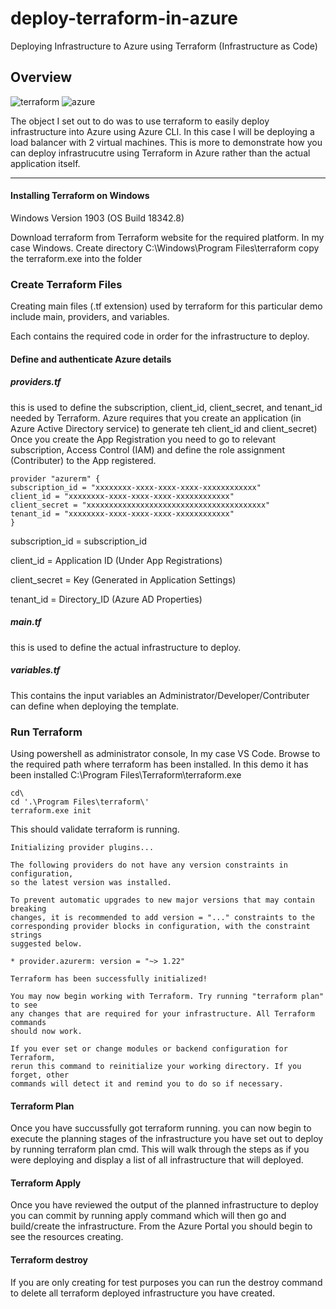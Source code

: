 # deploy-terraform-in-azure
Deploying Infrastructure to Azure using Terraform (Infrastructure as Code)


## Overview

![terraform](https://www.datocms-assets.com/2885/1508512931-blog-terraform-list.svg)
![azure](https://s3.amazonaws.com/dev.assets.neo4j.com/wp-content/uploads/20180821105618/Microsoft_Azure_Logo.png)


The object I set out to do was to use terraform to easily deploy infrastructure into Azure using Azure CLI. In this case I will be deploying a load balancer with 2 virtual machines. This is more to demonstrate how you can deploy infrastrucutre using Terraform in Azure rather than the actual application itself.

***

#### Installing Terraform on Windows

Windows Version 1903 (OS Build 18342.8)

Download terraform from Terraform website for the required platform. In my case Windows. Create directory C:\Windows\Program Files\terraform copy the terraform.exe into the folder


### Create Terraform Files

Creating main files (.tf extension) used by terraform for this particular demo include main, providers, and variables.

Each contains the required code in order for the infrastructure to deploy.

#### Define and authenticate Azure details

##### providers.tf

this is used to define the subscription, client_id, client_secret, and tenant_id needed by Terraform. Azure requires that you create an application (in Azure Active Directory service) to generate teh client_id and client_secret) Once you create the App Registration you need to go to relevant subscription, Access Control (IAM) and define the role assignment (Contributer) to the App registered.

```
provider "azurerm" {
subscription_id = "xxxxxxxx-xxxx-xxxx-xxxx-xxxxxxxxxxxx"
client_id = "xxxxxxxx-xxxx-xxxx-xxxx-xxxxxxxxxxxx"
client_secret = "xxxxxxxxxxxxxxxxxxxxxxxxxxxxxxxxxxxxxxxx"
tenant_id = "xxxxxxxx-xxxx-xxxx-xxxx-xxxxxxxxxxxx"
}
```
subscription_id = subscription_id

client_id = Application ID (Under App Registrations)

client_secret = Key (Generated in Application Settings)

tenant_id = Directory_ID (Azure AD Properties)  

##### main.tf

this is used to define the actual infrastructure to deploy.

##### variables.tf

This contains the input variables an Administrator/Developer/Contributer can define when deploying the template.

### Run Terraform

Using powershell as administrator console, In my case VS Code. Browse to the required path where terraform has been installed. In this demo it has been installed C:\Program Files\Terraform\terraform.exe

```
cd\
cd '.\Program Files\terraform\'
terraform.exe init
```

This should validate terraform is running.

```
Initializing provider plugins...

The following providers do not have any version constraints in configuration,
so the latest version was installed.

To prevent automatic upgrades to new major versions that may contain breaking
changes, it is recommended to add version = "..." constraints to the
corresponding provider blocks in configuration, with the constraint strings
suggested below.

* provider.azurerm: version = "~> 1.22"

Terraform has been successfully initialized!

You may now begin working with Terraform. Try running "terraform plan" to see
any changes that are required for your infrastructure. All Terraform commands
should now work.

If you ever set or change modules or backend configuration for Terraform,
rerun this command to reinitialize your working directory. If you forget, other
commands will detect it and remind you to do so if necessary.
```

#### Terraform Plan

Once you have succussfully got terraform running. you can now begin to execute the planning stages of the infrastructure you have set out to deploy by running terraform plan cmd. This will walk through the steps as if you were deploying and display a list of all infrastructure that will deployed.

#### Terraform Apply

Once you have reviewed the output of the planned infrastructure to deploy you can commit by running apply command which will then go and build/create the infrastructure. From the Azure Portal you should begin to see the resources creating.

#### Terraform destroy

If you are only creating for test purposes you can run the destroy command to delete all terraform deployed infrastructure you have created.
